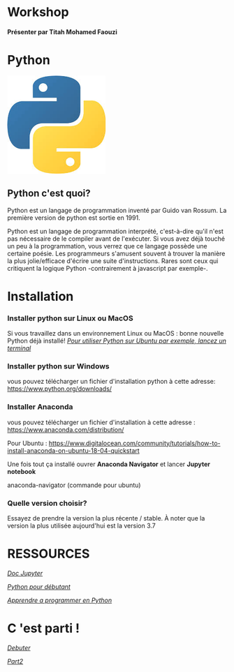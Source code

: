# Workshop

#### Présenter par Titah Mohamed Faouzi

# Python
![](https://github.com/faouzifouz/Python/blob/master/python.jpg)
## Python c'est quoi?

Python est un langage de programmation inventé par Guido van Rossum. La première version de python est sortie en 1991.

Python est un langage de programmation interprété, c'est-à-dire qu'il n'est pas nécessaire de le compiler avant de l'exécuter. Si vous avez déjà touché un peu à la programmation, vous verrez que ce langage possède une certaine poésie. Les programmeurs s'amusent souvent à trouver la manière la plus jolie/efficace d'écrire une suite d'instructions. Rares sont ceux qui critiquent la logique Python -contrairement à javascript par exemple-. 

# Installation

### Installer python sur Linux ou MacOS 

Si vous travaillez dans un environnement Linux ou MacOS : bonne nouvelle Python déjà installé! 
*[Pour utiliser Python sur Ubuntu par exemple, lancez un terminal ](https://python-django.dev/page-utiliser-interpreteur-python)*

### Installer python sur Windows 

vous pouvez télécharger un fichier d'installation python à cette adresse: https://www.python.org/downloads/

### Installer Anaconda

vous pouvez télécharger un fichier d'installation à cette adresse : https://www.anaconda.com/distribution/

Pour Ubuntu : https://www.digitalocean.com/community/tutorials/how-to-install-anaconda-on-ubuntu-18-04-quickstart

Une fois tout ça installé ouvrer **Anaconda Navigator** et lancer **Jupyter notebook**

anaconda-navigator (commande pour ubuntu)

### Quelle version choisir?

Essayez de prendre la version la plus récente / stable. À noter que la version la plus utilisée aujourd'hui est la version 3.7

# RESSOURCES


*[Doc Jupyter](https://jupyter.org/documentation)*

*[Python pour débutant](https://python-django.dev/)*

*[Apprendre a programmer en Python](https://openclassrooms.com/fr/courses/235344-apprenez-a-programmer-en-python/230659-decouvrez-python)*
# C 'est parti !

*[Debuter](https://github.com/faouzifouz/Python/blob/master/Initiation.md)* 

*[Part2](https://github.com/faouzifouz/Python/blob/master/Part2.md)* 
